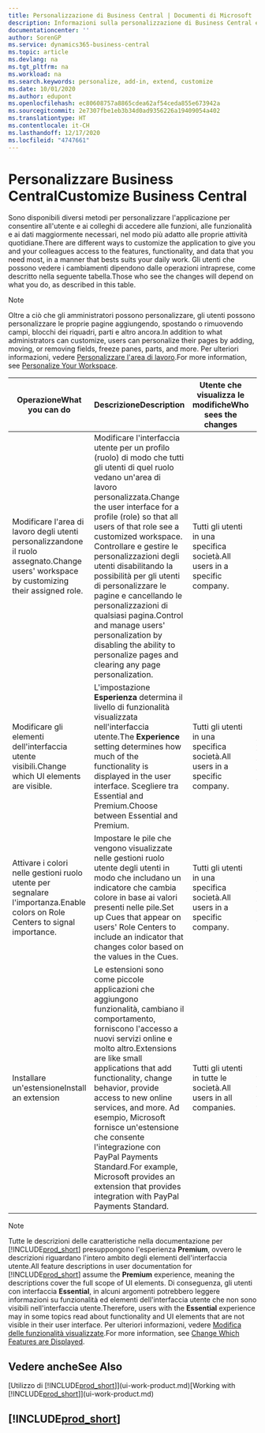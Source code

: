 ```yaml
---
title: Personalizzazione di Business Central | Documenti di Microsoft
description: Informazioni sulla personalizzazione di Business Central e sull'aggiunta delle funzionalità.
documentationcenter: ''
author: SorenGP
ms.service: dynamics365-business-central
ms.topic: article
ms.devlang: na
ms.tgt_pltfrm: na
ms.workload: na
ms.search.keywords: personalize, add-in, extend, customize
ms.date: 10/01/2020
ms.author: edupont
ms.openlocfilehash: ec80608757a8865cdea62af54ceda855e673942a
ms.sourcegitcommit: 2e7307fbe1eb3b34d0ad9356226a19409054a402
ms.translationtype: HT
ms.contentlocale: it-CH
ms.lasthandoff: 12/17/2020
ms.locfileid: "4747661"
---
```

# <a name="customize-business-central"></a><span data-ttu-id="4f962-103">Personalizzare Business Central</span><span class="sxs-lookup"><span data-stu-id="4f962-103">Customize Business Central</span></span>
<span data-ttu-id="4f962-104">Sono disponibili diversi metodi per personalizzare l'applicazione per consentire all'utente e ai colleghi di accedere alle funzioni, alle funzionalità e ai dati maggiormente necessari, nel modo più adatto alle proprie attività quotidiane.</span><span class="sxs-lookup"><span data-stu-id="4f962-104">There are different ways to customize the application to give you and your colleagues access to the features, functionality, and data that you need most, in a manner that bests suits your daily work.</span></span> <span data-ttu-id="4f962-105">Gli utenti che possono vedere i cambiamenti dipendono dalle operazioni intraprese, come descritto nella seguente tabella.</span><span class="sxs-lookup"><span data-stu-id="4f962-105">Those who see the changes will depend on what you do, as described in this table.</span></span>

> [!NOTE]
> <span data-ttu-id="4f962-106">Oltre a ciò che gli amministratori possono personalizzare, gli utenti possono personalizzare le proprie pagine aggiungendo, spostando o rimuovendo campi, blocchi dei riquadri, parti e altro ancora.</span><span class="sxs-lookup"><span data-stu-id="4f962-106">In addition to what administrators can customize, users can personalize their pages by adding, moving, or removing fields, freeze panes, parts, and more.</span></span> <span data-ttu-id="4f962-107">Per ulteriori informazioni, vedere [Personalizzare l'area di lavoro](ui-personalization-user.md).</span><span class="sxs-lookup"><span data-stu-id="4f962-107">For more information, see [Personalize Your Workspace](ui-personalization-user.md).</span></span>

| <span data-ttu-id="4f962-108">Operazione</span><span class="sxs-lookup"><span data-stu-id="4f962-108">What you can do</span></span>    |  <span data-ttu-id="4f962-109">Descrizione</span><span class="sxs-lookup"><span data-stu-id="4f962-109">Description</span></span>  |  <span data-ttu-id="4f962-110">Utente che visualizza le modifiche</span><span class="sxs-lookup"><span data-stu-id="4f962-110">Who sees the changes</span></span>  |  <span data-ttu-id="4f962-111">Ulteriori informazioni</span><span class="sxs-lookup"><span data-stu-id="4f962-111">More information</span></span>  |
|-----|---------------|---------|-------|
|<span data-ttu-id="4f962-112">Modificare l'area di lavoro degli utenti personalizzandone il ruolo assegnato.</span><span class="sxs-lookup"><span data-stu-id="4f962-112">Change users' workspace by customizing their assigned role.</span></span>|<span data-ttu-id="4f962-113">Modificare l'interfaccia utente per un profilo (ruolo) di modo che tutti gli utenti di quel ruolo vedano un'area di lavoro personalizzata.</span><span class="sxs-lookup"><span data-stu-id="4f962-113">Change the user interface for a profile (role) so that all users of that role see a customized workspace.</span></span> <span data-ttu-id="4f962-114">Controllare e gestire le personalizzazioni degli utenti disabilitando la possibilità per gli utenti di personalizzare le pagine e cancellando le personalizzazioni di qualsiasi pagina.</span><span class="sxs-lookup"><span data-stu-id="4f962-114">Control and manage users' personalization by disabling the ability to personalize pages and clearing any page personalization.</span></span>|<span data-ttu-id="4f962-115">Tutti gli utenti in una specifica società.</span><span class="sxs-lookup"><span data-stu-id="4f962-115">All users in a specific company.</span></span>|[<span data-ttu-id="4f962-116">Personalizzare pagine per profili</span><span class="sxs-lookup"><span data-stu-id="4f962-116">Customize Pages for Profiles</span></span>](ui-personalization-manage.md)|
|<span data-ttu-id="4f962-117">Modificare gli elementi dell'interfaccia utente visibili.</span><span class="sxs-lookup"><span data-stu-id="4f962-117">Change which UI elements are visible.</span></span>|<span data-ttu-id="4f962-118">L'impostazione **Esperienza** determina il livello di funzionalità visualizzata nell'interfaccia utente.</span><span class="sxs-lookup"><span data-stu-id="4f962-118">The **Experience** setting determines how much of the functionality is displayed in the user interface.</span></span> <span data-ttu-id="4f962-119">Scegliere tra Essential and Premium.</span><span class="sxs-lookup"><span data-stu-id="4f962-119">Choose between Essential and Premium.</span></span>|<span data-ttu-id="4f962-120">Tutti gli utenti in una specifica società.</span><span class="sxs-lookup"><span data-stu-id="4f962-120">All users in a specific company.</span></span>|[<span data-ttu-id="4f962-121">Modifica delle funzionalità visualizzate</span><span class="sxs-lookup"><span data-stu-id="4f962-121">Change Which Features are Displayed</span></span>](ui-experiences.md)|
|<span data-ttu-id="4f962-122">Attivare i colori nelle gestioni ruolo utente per segnalare l'importanza.</span><span class="sxs-lookup"><span data-stu-id="4f962-122">Enable colors on Role Centers to signal importance.</span></span>|<span data-ttu-id="4f962-123">Impostare le pile che vengono visualizzate nelle gestioni ruolo utente degli utenti in modo che includano un indicatore che cambia colore in base ai valori presenti nelle pile.</span><span class="sxs-lookup"><span data-stu-id="4f962-123">Set up Cues that appear on users' Role Centers to include an indicator that changes color based on the values in the Cues.</span></span>|<span data-ttu-id="4f962-124">Tutti gli utenti in una specifica società.</span><span class="sxs-lookup"><span data-stu-id="4f962-124">All users in a specific company.</span></span>|[<span data-ttu-id="4f962-125">Impostare un indicatore colorato nelle pile</span><span class="sxs-lookup"><span data-stu-id="4f962-125">Set Up a Colored Indicator on Cues</span></span>](admin-how-set-up-colored-indicator-on-cues.md)|
|<span data-ttu-id="4f962-126">Installare un'estensione</span><span class="sxs-lookup"><span data-stu-id="4f962-126">Install an extension</span></span>|<span data-ttu-id="4f962-127">Le estensioni sono come piccole applicazioni che aggiungono funzionalità, cambiano il comportamento, forniscono l'accesso a nuovi servizi online e molto altro.</span><span class="sxs-lookup"><span data-stu-id="4f962-127">Extensions are like small applications that add functionality, change behavior, provide access to new online services, and more.</span></span> <span data-ttu-id="4f962-128">Ad esempio, Microsoft fornisce un'estensione che consente l'integrazione con PayPal Payments Standard.</span><span class="sxs-lookup"><span data-stu-id="4f962-128">For example, Microsoft provides an extension that provides integration with PayPal Payments Standard.</span></span>|<span data-ttu-id="4f962-129">Tutti gli utenti in tutte le società.</span><span class="sxs-lookup"><span data-stu-id="4f962-129">All users in all companies.</span></span>|[<span data-ttu-id="4f962-130">Personalizzazione utilizzando le estensioni</span><span class="sxs-lookup"><span data-stu-id="4f962-130">Customizing Using Extensions</span></span>](ui-extensions.md)|
> [!NOTE]
> <span data-ttu-id="4f962-131">Tutte le descrizioni delle caratteristiche nella documentazione per [!INCLUDE[prod_short](includes/prod_short.md)] presuppongono l'esperienza **Premium**, ovvero le descrizioni riguardano l'intero ambito degli elementi dell'interfaccia utente.</span><span class="sxs-lookup"><span data-stu-id="4f962-131">All feature descriptions in user documentation for [!INCLUDE[prod_short](includes/prod_short.md)] assume the **Premium** experience, meaning the descriptions cover the full scope of UI elements.</span></span> <span data-ttu-id="4f962-132">Di conseguenza, gli utenti con interfaccia **Essential**, in alcuni argomenti potrebbero leggere informazioni su funzionalità ed elementi dell'interfaccia utente che non sono visibili nell'interfaccia utente.</span><span class="sxs-lookup"><span data-stu-id="4f962-132">Therefore, users with the **Essential** experience may in some topics read about functionality and UI elements that are not visible in their user interface.</span></span> <span data-ttu-id="4f962-133">Per ulteriori informazioni, vedere [Modifica delle funzionalità visualizzate](ui-experiences.md).</span><span class="sxs-lookup"><span data-stu-id="4f962-133">For more information, see [Change Which Features are Displayed](ui-experiences.md).</span></span>

## <a name="see-also"></a><span data-ttu-id="4f962-134">Vedere anche</span><span class="sxs-lookup"><span data-stu-id="4f962-134">See Also</span></span>
<span data-ttu-id="4f962-135">[Utilizzo di [!INCLUDE[prod_short](includes/prod_short.md)]](ui-work-product.md)</span><span class="sxs-lookup"><span data-stu-id="4f962-135">[Working with [!INCLUDE[prod_short](includes/prod_short.md)]](ui-work-product.md)</span></span>  

## [!INCLUDE[prod_short](includes/free_trial_md.md)]  

